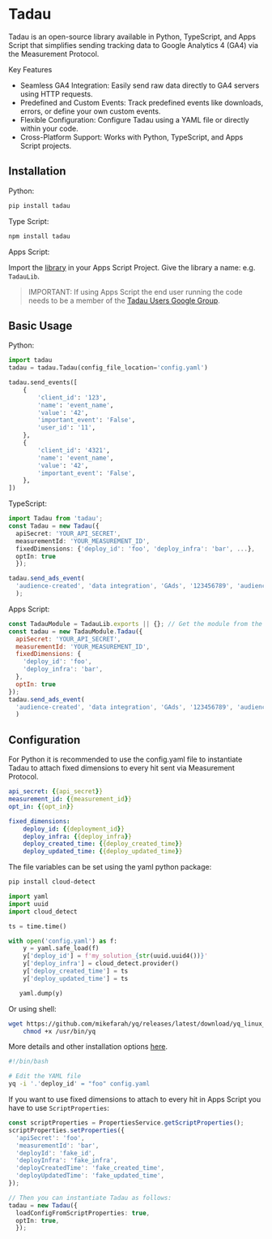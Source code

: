 # Tadau

Tadau is an open-source library available in Python, TypeScript, and Apps Script
that simplifies sending tracking data to Google Analytics 4 (GA4) via the
Measurement Protocol.

Key Features

*   Seamless GA4 Integration: Easily send raw data directly to GA4 servers using
    HTTP requests.
*   Predefined and Custom Events: Track predefined events like downloads,
    errors, or define your own custom events.
*   Flexible Configuration: Configure Tadau using a YAML file or directly within
    your code.
*   Cross-Platform Support: Works with Python, TypeScript, and Apps Script
    projects.

## Installation

Python:

```sh
pip install tadau
```

Type Script:

```sh
npm install tadau
```

Apps Script:

Import the
[library](https://script.google.com/corp/u/0/home/projects/1g-iLsgplKCPDMGJ7opNjG978hEwNYkE_z9wwzcO7TMqoSTkvuuvcvVmi)
in your Apps Script Project. Give the library a name: e.g. `TadauLib`.

> IMPORTANT: If using Apps Script the end user running the code needs to be a
> member of the
> [Tadau Users Google Group](https://groups.google.com/g/tadau-users/).

## Basic Usage

Python:

```py
import tadau
tadau = tadau.Tadau(config_file_location='config.yaml')

tadau.send_events([
    {
        'client_id': '123',
        'name': 'event_name',
        'value': '42',
        'important_event': 'False',
        'user_id': '11',
    },
    {
        'client_id': '4321',
        'name': 'event_name',
        'value': '42',
        'important_event': 'False',
    },
])
```

TypeScript:

```ts
import Tadau from 'tadau';
const Tadau = new Tadau({
  apiSecret: 'YOUR_API_SECRET',
  measurementId: 'YOUR_MEASUREMENT_ID',
  fixedDimensions: {'deploy_id': 'foo', 'deploy_infra': 'bar', ...},
  optIn: true
  });

tadau.send_ads_event(
  'audience-created', 'data integration', 'GAds', '123456789', 'audienceList'
  );
```

Apps Script:

```js
const TadauModule = TadauLib.exports || {}; // Get the module from the library
const tadau = new TadauModule.Tadau({
  apiSecret: 'YOUR_API_SECRET',
  measurementId: 'YOUR_MEASUREMENT_ID',
  fixedDimensions: {
    'deploy_id': 'foo',
    'deploy_infra': 'bar',
  },
  optIn: true
});
tadau.send_ads_event(
  'audience-created', 'data integration', 'GAds', '123456789', 'audienceList'
  )
```

## Configuration

For Python it is recommended to use the config.yaml file to instantiate Tadau to
attach fixed dimensions to every hit sent via Measurement Protocol.

```yaml
api_secret: {{api_secret}}
measurement_id: {{measurement_id}}
opt_in: {{opt_in}}

fixed_dimensions:
    deploy_id: {{deployment_id}}
    deploy_infra: {{deploy_infra}}
    deploy_created_time: {{deploy_created_time}}
    deploy_updated_time: {{deploy_updated_time}}
```

The file variables can be set using the yaml python package:

```sh
pip install cloud-detect
```

```py
import yaml
import uuid
import cloud_detect

ts = time.time()

with open('config.yaml') as f:
    y = yaml.safe_load(f)
    y['deploy_id'] = f'my_solution_{str(uuid.uuid4())}'
    y['deploy_infra'] = cloud_detect.provider()
    y['deploy_created_time'] = ts
    y['deploy_updated_time'] = ts

   yaml.dump(y)
```

Or using shell:

```sh
wget https://github.com/mikefarah/yq/releases/latest/download/yq_linux_amd64 -O /usr/bin/yq &&\
    chmod +x /usr/bin/yq
```

More details and other installation options
[here](https://github.com/mikefarah/yq/).

```sh
#!/bin/bash

# Edit the YAML file
yq -i '.'deploy_id' = "foo" config.yaml
```

If you want to use fixed dimensions to attach to every hit in Apps Script you
have to use `ScriptProperties`:

```ts
const scriptProperties = PropertiesService.getScriptProperties();
scriptProperties.setProperties({
  'apiSecret': 'foo',
  'measurementId': 'bar',
  'deployId': 'fake_id',
  'deployInfra': 'fake_infra',
  'deployCreatedTime': 'fake_created_time',
  'deployUpdatedTime': 'fake_updated_time',
});

// Then you can instantiate Tadau as follows:
tadau = new Tadau({
  loadConfigFromScriptProperties: true,
  optIn: true,
  });
```
